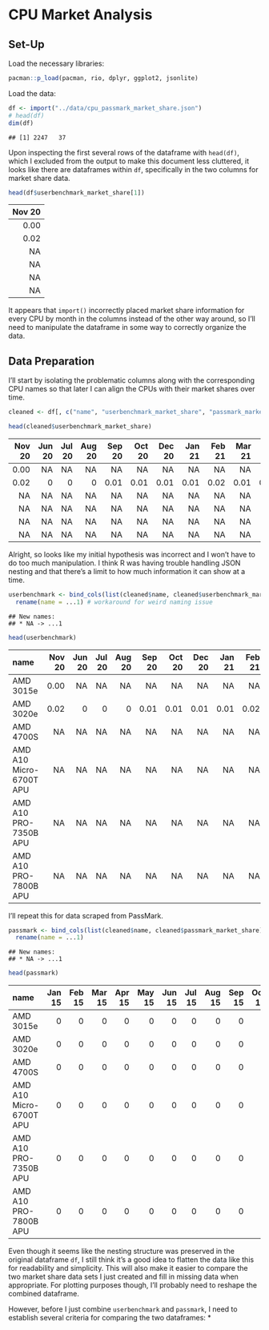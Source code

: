 CPU Market Analysis
================

## Set-Up

Load the necessary libraries:

``` r
pacman::p_load(pacman, rio, dplyr, ggplot2, jsonlite)
```

Load the data:

``` r
df <- import("../data/cpu_passmark_market_share.json")
# head(df)
dim(df)
```

    ## [1] 2247   37

Upon inspecting the first several rows of the dataframe with `head(df)`,
which I excluded from the output to make this document less cluttered,
it looks like there are dataframes within `df`, specifically in the two
columns for market share data.

``` r
head(df$userbenchmark_market_share[1])
```

<div class="kable-table">

| Nov 20 |
|-------:|
|   0.00 |
|   0.02 |
|     NA |
|     NA |
|     NA |
|     NA |

</div>

It appears that `import()` incorrectly placed market share information
for every CPU by month in the columns instead of the other way around,
so I’ll need to manipulate the dataframe in some way to correctly
organize the data.

## Data Preparation

I’ll start by isolating the problematic columns along with the
corresponding CPU names so that later I can align the CPUs with their
market shares over time.

``` r
cleaned <- df[, c("name", "userbenchmark_market_share", "passmark_market_share")]
```

``` r
head(cleaned$userbenchmark_market_share)
```

<div class="kable-table">

| Nov 20 | Jun 20 | Jul 20 | Aug 20 | Sep 20 | Oct 20 | Dec 20 | Jan 21 | Feb 21 | Mar 21 | Apr 21 | May 21 | Jun 21 | Jul 21 | Dec 15 | Jan 16 | Feb 16 | Mar 16 | Apr 16 | May 16 | Jun 16 | Jul 16 | Aug 16 | Sep 16 | Oct 16 | Nov 16 | Dec 16 | Jan 17 | Feb 17 | Mar 17 | Apr 17 | May 17 | Jun 17 | Jul 17 | Aug 17 | Sep 17 | Oct 17 | Nov 17 | Dec 17 | Jan 18 | Feb 18 | Mar 18 | Apr 18 | May 18 | Jun 18 | Jul 18 | Jan 20 | Feb 20 | Mar 20 | Apr 20 | May 20 | Aug 18 | Sep 18 | Oct 18 | Nov 18 | Dec 18 | Jan 19 | Feb 19 | Mar 19 | Apr 19 | May 19 | Jun 19 | Jul 19 | Aug 19 | Sep 19 | Oct 19 | Nov 19 | Dec 19 | Mar 15 | Aug 15 | Sep 15 | Nov 15 |
|-------:|-------:|-------:|-------:|-------:|-------:|-------:|-------:|-------:|-------:|-------:|-------:|-------:|-------:|-------:|-------:|-------:|-------:|-------:|-------:|-------:|-------:|-------:|-------:|-------:|-------:|-------:|-------:|-------:|-------:|-------:|-------:|-------:|-------:|-------:|-------:|-------:|-------:|-------:|-------:|-------:|-------:|-------:|-------:|-------:|-------:|-------:|-------:|-------:|-------:|-------:|-------:|-------:|-------:|-------:|-------:|-------:|-------:|-------:|-------:|-------:|-------:|-------:|-------:|-------:|-------:|-------:|-------:|-------:|-------:|-------:|-------:|
|   0.00 |     NA |     NA |     NA |     NA |     NA |     NA |     NA |     NA |     NA |     NA |     NA |     NA |     NA |     NA |     NA |     NA |     NA |     NA |     NA |     NA |     NA |     NA |     NA |     NA |     NA |     NA |     NA |     NA |     NA |     NA |     NA |     NA |     NA |     NA |     NA |     NA |     NA |     NA |     NA |     NA |     NA |     NA |     NA |     NA |     NA |     NA |     NA |     NA |     NA |     NA |     NA |     NA |     NA |     NA |     NA |     NA |     NA |     NA |     NA |     NA |     NA |     NA |     NA |     NA |     NA |     NA |     NA |     NA |     NA |     NA |     NA |
|   0.02 |      0 |      0 |      0 |   0.01 |   0.01 |   0.01 |   0.01 |   0.02 |   0.01 |   0.02 |   0.02 |   0.02 |   0.01 |     NA |     NA |     NA |     NA |     NA |     NA |     NA |     NA |     NA |     NA |     NA |     NA |     NA |     NA |     NA |     NA |     NA |     NA |     NA |     NA |     NA |     NA |     NA |     NA |     NA |     NA |     NA |     NA |     NA |     NA |     NA |     NA |     NA |     NA |     NA |     NA |     NA |     NA |     NA |     NA |     NA |     NA |     NA |     NA |     NA |     NA |     NA |     NA |     NA |     NA |     NA |     NA |     NA |     NA |     NA |     NA |     NA |     NA |
|     NA |     NA |     NA |     NA |     NA |     NA |     NA |     NA |     NA |     NA |     NA |     NA |     NA |   0.00 |     NA |     NA |     NA |     NA |     NA |     NA |     NA |     NA |     NA |     NA |     NA |     NA |     NA |     NA |     NA |     NA |     NA |     NA |     NA |     NA |     NA |     NA |     NA |     NA |     NA |     NA |     NA |     NA |     NA |     NA |     NA |     NA |     NA |     NA |     NA |     NA |     NA |     NA |     NA |     NA |     NA |     NA |     NA |     NA |     NA |     NA |     NA |     NA |     NA |     NA |     NA |     NA |     NA |     NA |     NA |     NA |     NA |     NA |
|     NA |     NA |     NA |     NA |     NA |     NA |     NA |     NA |     NA |     NA |     NA |   0.00 |     NA |     NA |     NA |     NA |     NA |     NA |     NA |     NA |     NA |     NA |     NA |     NA |     NA |     NA |     NA |     NA |     NA |     NA |     NA |     NA |     NA |     NA |     NA |     NA |     NA |     NA |     NA |     NA |     NA |     NA |     NA |     NA |     NA |     NA |     NA |     NA |     NA |     NA |     NA |     NA |     NA |     NA |     NA |     NA |     NA |     NA |     NA |     NA |     NA |     NA |     NA |     NA |     NA |     NA |     NA |     NA |     NA |     NA |     NA |     NA |
|     NA |     NA |     NA |     NA |     NA |     NA |     NA |     NA |     NA |     NA |     NA |     NA |     NA |     NA |     NA |     NA |     NA |     NA |     NA |     NA |     NA |     NA |     NA |     NA |     NA |     NA |     NA |     NA |     NA |     NA |     NA |     NA |     NA |     NA |     NA |     NA |     NA |     NA |     NA |     NA |     NA |     NA |     NA |     NA |     NA |     NA |     NA |     NA |     NA |     NA |     NA |     NA |     NA |     NA |     NA |     NA |     NA |     NA |     NA |     NA |     NA |     NA |     NA |     NA |     NA |     NA |     NA |     NA |     NA |     NA |     NA |     NA |
|     NA |     NA |     NA |     NA |     NA |     NA |     NA |     NA |     NA |     NA |     NA |     NA |     NA |     NA |     NA |     NA |     NA |     NA |     NA |     NA |     NA |     NA |     NA |     NA |     NA |     NA |     NA |     NA |     NA |     NA |     NA |     NA |     NA |     NA |     NA |     NA |     NA |     NA |     NA |     NA |     NA |     NA |     NA |     NA |     NA |     NA |     NA |     NA |     NA |     NA |     NA |     NA |     NA |     NA |     NA |     NA |     NA |     NA |     NA |     NA |     NA |     NA |     NA |     NA |     NA |     NA |     NA |     NA |     NA |     NA |     NA |     NA |

</div>

Alright, so looks like my initial hypothesis was incorrect and I won’t
have to do too much manipulation. I think R was having trouble handling
JSON nesting and that there’s a limit to how much information it can
show at a time.

``` r
userbenchmark <- bind_cols(list(cleaned$name, cleaned$userbenchmark_market_share)) %>%
  rename(name = ...1) # workaround for weird naming issue
```

    ## New names:
    ## * NA -> ...1

``` r
head(userbenchmark)
```

<div class="kable-table">

| name                    | Nov 20 | Jun 20 | Jul 20 | Aug 20 | Sep 20 | Oct 20 | Dec 20 | Jan 21 | Feb 21 | Mar 21 | Apr 21 | May 21 | Jun 21 | Jul 21 | Dec 15 | Jan 16 | Feb 16 | Mar 16 | Apr 16 | May 16 | Jun 16 | Jul 16 | Aug 16 | Sep 16 | Oct 16 | Nov 16 | Dec 16 | Jan 17 | Feb 17 | Mar 17 | Apr 17 | May 17 | Jun 17 | Jul 17 | Aug 17 | Sep 17 | Oct 17 | Nov 17 | Dec 17 | Jan 18 | Feb 18 | Mar 18 | Apr 18 | May 18 | Jun 18 | Jul 18 | Jan 20 | Feb 20 | Mar 20 | Apr 20 | May 20 | Aug 18 | Sep 18 | Oct 18 | Nov 18 | Dec 18 | Jan 19 | Feb 19 | Mar 19 | Apr 19 | May 19 | Jun 19 | Jul 19 | Aug 19 | Sep 19 | Oct 19 | Nov 19 | Dec 19 | Mar 15 | Aug 15 | Sep 15 | Nov 15 |
|:------------------------|-------:|-------:|-------:|-------:|-------:|-------:|-------:|-------:|-------:|-------:|-------:|-------:|-------:|-------:|-------:|-------:|-------:|-------:|-------:|-------:|-------:|-------:|-------:|-------:|-------:|-------:|-------:|-------:|-------:|-------:|-------:|-------:|-------:|-------:|-------:|-------:|-------:|-------:|-------:|-------:|-------:|-------:|-------:|-------:|-------:|-------:|-------:|-------:|-------:|-------:|-------:|-------:|-------:|-------:|-------:|-------:|-------:|-------:|-------:|-------:|-------:|-------:|-------:|-------:|-------:|-------:|-------:|-------:|-------:|-------:|-------:|-------:|
| AMD 3015e               |   0.00 |     NA |     NA |     NA |     NA |     NA |     NA |     NA |     NA |     NA |     NA |     NA |     NA |     NA |     NA |     NA |     NA |     NA |     NA |     NA |     NA |     NA |     NA |     NA |     NA |     NA |     NA |     NA |     NA |     NA |     NA |     NA |     NA |     NA |     NA |     NA |     NA |     NA |     NA |     NA |     NA |     NA |     NA |     NA |     NA |     NA |     NA |     NA |     NA |     NA |     NA |     NA |     NA |     NA |     NA |     NA |     NA |     NA |     NA |     NA |     NA |     NA |     NA |     NA |     NA |     NA |     NA |     NA |     NA |     NA |     NA |     NA |
| AMD 3020e               |   0.02 |      0 |      0 |      0 |   0.01 |   0.01 |   0.01 |   0.01 |   0.02 |   0.01 |   0.02 |   0.02 |   0.02 |   0.01 |     NA |     NA |     NA |     NA |     NA |     NA |     NA |     NA |     NA |     NA |     NA |     NA |     NA |     NA |     NA |     NA |     NA |     NA |     NA |     NA |     NA |     NA |     NA |     NA |     NA |     NA |     NA |     NA |     NA |     NA |     NA |     NA |     NA |     NA |     NA |     NA |     NA |     NA |     NA |     NA |     NA |     NA |     NA |     NA |     NA |     NA |     NA |     NA |     NA |     NA |     NA |     NA |     NA |     NA |     NA |     NA |     NA |     NA |
| AMD 4700S               |     NA |     NA |     NA |     NA |     NA |     NA |     NA |     NA |     NA |     NA |     NA |     NA |     NA |   0.00 |     NA |     NA |     NA |     NA |     NA |     NA |     NA |     NA |     NA |     NA |     NA |     NA |     NA |     NA |     NA |     NA |     NA |     NA |     NA |     NA |     NA |     NA |     NA |     NA |     NA |     NA |     NA |     NA |     NA |     NA |     NA |     NA |     NA |     NA |     NA |     NA |     NA |     NA |     NA |     NA |     NA |     NA |     NA |     NA |     NA |     NA |     NA |     NA |     NA |     NA |     NA |     NA |     NA |     NA |     NA |     NA |     NA |     NA |
| AMD A10 Micro-6700T APU |     NA |     NA |     NA |     NA |     NA |     NA |     NA |     NA |     NA |     NA |     NA |   0.00 |     NA |     NA |     NA |     NA |     NA |     NA |     NA |     NA |     NA |     NA |     NA |     NA |     NA |     NA |     NA |     NA |     NA |     NA |     NA |     NA |     NA |     NA |     NA |     NA |     NA |     NA |     NA |     NA |     NA |     NA |     NA |     NA |     NA |     NA |     NA |     NA |     NA |     NA |     NA |     NA |     NA |     NA |     NA |     NA |     NA |     NA |     NA |     NA |     NA |     NA |     NA |     NA |     NA |     NA |     NA |     NA |     NA |     NA |     NA |     NA |
| AMD A10 PRO-7350B APU   |     NA |     NA |     NA |     NA |     NA |     NA |     NA |     NA |     NA |     NA |     NA |     NA |     NA |     NA |     NA |     NA |     NA |     NA |     NA |     NA |     NA |     NA |     NA |     NA |     NA |     NA |     NA |     NA |     NA |     NA |     NA |     NA |     NA |     NA |     NA |     NA |     NA |     NA |     NA |     NA |     NA |     NA |     NA |     NA |     NA |     NA |     NA |     NA |     NA |     NA |     NA |     NA |     NA |     NA |     NA |     NA |     NA |     NA |     NA |     NA |     NA |     NA |     NA |     NA |     NA |     NA |     NA |     NA |     NA |     NA |     NA |     NA |
| AMD A10 PRO-7800B APU   |     NA |     NA |     NA |     NA |     NA |     NA |     NA |     NA |     NA |     NA |     NA |     NA |     NA |     NA |     NA |     NA |     NA |     NA |     NA |     NA |     NA |     NA |     NA |     NA |     NA |     NA |     NA |     NA |     NA |     NA |     NA |     NA |     NA |     NA |     NA |     NA |     NA |     NA |     NA |     NA |     NA |     NA |     NA |     NA |     NA |     NA |     NA |     NA |     NA |     NA |     NA |     NA |     NA |     NA |     NA |     NA |     NA |     NA |     NA |     NA |     NA |     NA |     NA |     NA |     NA |     NA |     NA |     NA |     NA |     NA |     NA |     NA |

</div>

I’ll repeat this for data scraped from PassMark.

``` r
passmark <- bind_cols(list(cleaned$name, cleaned$passmark_market_share)) %>%
  rename(name = ...1)
```

    ## New names:
    ## * NA -> ...1

``` r
head(passmark)
```

<div class="kable-table">

| name                    | Jan 15 | Feb 15 | Mar 15 | Apr 15 | May 15 | Jun 15 | Jul 15 | Aug 15 | Sep 15 | Oct 15 | Nov 15 | Dec 15 | Jan 16 | Feb 16 | Mar 16 | Apr 16 | May 16 | Jun 16 | Jul 16 | Aug 16 | Sep 16 | Oct 16 | Nov 16 | Dec 16 | Jan 17 | Feb 17 | Mar 17 | Apr 17 | May 17 | Jun 17 | Jul 17 | Aug 17 | Sep 17 | Oct 17 | Nov 17 | Dec 17 | Jan 18 | Feb 18 | Mar 18 | Apr 18 | May 18 | Jun 18 | Jul 18 | Aug 18 | Sep 18 | Oct 18 | Nov 18 | Dec 18 | Jan 19 | Feb 19 | Mar 19 | Apr 19 | May 19 | Jun 19 | Jul 19 | Aug 19 | Sep 19 | Oct 19 | Nov 19 | Dec 19 | Jan 20 | Feb 20 | Mar 20 | Apr 20 | May 20 | Jun 20 | Jul 20 | Aug 20 | Sep 20 | Oct 20 | Nov 20 | Dec 20 | Jan 21 | Feb 21 | Mar 21 | Apr 21 | May 21 | Jun 21 | Jul 21 |
|:------------------------|-------:|-------:|-------:|-------:|-------:|-------:|-------:|-------:|-------:|-------:|-------:|-------:|-------:|-------:|-------:|-------:|-------:|-------:|-------:|-------:|-------:|-------:|-------:|-------:|-------:|-------:|-------:|-------:|-------:|-------:|-------:|-------:|:-------|-------:|-------:|-------:|-------:|-------:|-------:|:-------|-------:|-------:|-------:|-------:|-------:|-------:|-------:|-------:|:-------|-------:|-------:|-------:|-------:|-------:|:-------|-------:|:-------|-------:|:-------|-------:|-------:|-------:|-------:|-------:|-------:|-------:|-------:|-------:|-------:|-------:|-------:|-------:|-------:|-------:|-------:|-------:|-------:|-------:|-------:|
| AMD 3015e               |      0 |      0 |      0 |      0 |      0 |      0 |      0 |      0 |      0 |      0 |      0 |      0 |      0 |      0 |      0 |      0 |      0 |      0 |      0 |      0 |      0 |      0 |      0 |      0 |      0 |      0 |      0 |      0 |      0 |      0 |      0 |      0 | NA     |      0 |      0 |      0 |      0 |      0 |      0 | NA     |      0 |      0 |      0 |      0 |      0 |      0 |      0 |      0 | NA     |      0 |      0 |      0 |      0 |      0 | NA     |      0 | NA     |      0 | NA     |      0 |      0 |      0 |      0 |      0 |      0 |      0 |      0 |      0 |      0 |      0 |      0 |      0 |      0 |      0 |      0 |      0 |      0 |      0 |      0 |
| AMD 3020e               |      0 |      0 |      0 |      0 |      0 |      0 |      0 |      0 |      0 |      0 |      0 |      0 |      0 |      0 |      0 |      0 |      0 |      0 |      0 |      0 |      0 |      0 |      0 |      0 |      0 |      0 |      0 |      0 |      0 |      0 |      0 |      0 | NA     |      0 |      0 |      0 |      0 |      0 |      0 | NA     |      0 |      0 |      0 |      0 |      0 |      0 |      0 |      0 | NA     |      0 |      0 |      0 |      0 |      0 | NA     |      0 | NA     |      0 | NA     |      0 |      0 |      0 |      0 |      0 |      0 |      0 |      0 |      0 |      0 |      0 |      0 |      0 |      0 |      0 |      0 |      0 |      0 |      0 |      0 |
| AMD 4700S               |      0 |      0 |      0 |      0 |      0 |      0 |      0 |      0 |      0 |      0 |      0 |      0 |      0 |      0 |      0 |      0 |      0 |      0 |      0 |      0 |      0 |      0 |      0 |      0 |      0 |      0 |      0 |      0 |      0 |      0 |      0 |      0 | NA     |      0 |      0 |      0 |      0 |      0 |      0 | NA     |      0 |      0 |      0 |      0 |      0 |      0 |      0 |      0 | NA     |      0 |      0 |      0 |      0 |      0 | NA     |      0 | NA     |      0 | NA     |      0 |      0 |      0 |      0 |      0 |      0 |      0 |      0 |      0 |      0 |      0 |      0 |      0 |      0 |      0 |      0 |      0 |      0 |      0 |      0 |
| AMD A10 Micro-6700T APU |      0 |      0 |      0 |      0 |      0 |      0 |      0 |      0 |      0 |      0 |      0 |      0 |      0 |      0 |      0 |      0 |      0 |      0 |      0 |      0 |      0 |      0 |      0 |      0 |      0 |      0 |      0 |      0 |      0 |      0 |      0 |      0 | NA     |      0 |      0 |      0 |      0 |      0 |      0 | NA     |      0 |      0 |      0 |      0 |      0 |      0 |      0 |      0 | NA     |      0 |      0 |      0 |      0 |      0 | NA     |      0 | NA     |      0 | NA     |      0 |      0 |      0 |      0 |      0 |      0 |      0 |      0 |      0 |      0 |      0 |      0 |      0 |      0 |      0 |      0 |      0 |      0 |      0 |      0 |
| AMD A10 PRO-7350B APU   |      0 |      0 |      0 |      0 |      0 |      0 |      0 |      0 |      0 |      0 |      0 |      0 |      0 |      0 |      0 |      0 |      0 |      0 |      0 |      0 |      0 |      0 |      0 |      0 |      0 |      0 |      0 |      0 |      0 |      0 |      0 |      0 | NA     |      0 |      0 |      0 |      0 |      0 |      0 | NA     |      0 |      0 |      0 |      0 |      0 |      0 |      0 |      0 | NA     |      0 |      0 |      0 |      0 |      0 | NA     |      0 | NA     |      0 | NA     |      0 |      0 |      0 |      0 |      0 |      0 |      0 |      0 |      0 |      0 |      0 |      0 |      0 |      0 |      0 |      0 |      0 |      0 |      0 |      0 |
| AMD A10 PRO-7800B APU   |      0 |      0 |      0 |      0 |      0 |      0 |      0 |      0 |      0 |      0 |      0 |      0 |      0 |      0 |      0 |      0 |      0 |      0 |      0 |      0 |      0 |      0 |      0 |      0 |      0 |      0 |      0 |      0 |      0 |      0 |      0 |      0 | NA     |      0 |      0 |      0 |      0 |      0 |      0 | NA     |      0 |      0 |      0 |      0 |      0 |      0 |      0 |      0 | NA     |      0 |      0 |      0 |      0 |      0 | NA     |      0 | NA     |      0 | NA     |      0 |      0 |      0 |      0 |      0 |      0 |      0 |      0 |      0 |      0 |      0 |      0 |      0 |      0 |      0 |      0 |      0 |      0 |      0 |      0 |

</div>

Even though it seems like the nesting structure was preserved in the
original dataframe `df`, I still think it’s a good idea to flatten the
data like this for readability and simplicity. This will also make it
easier to compare the two market share data sets I just created and fill
in missing data when appropriate. For plotting purposes though, I’ll
probably need to reshape the combined dataframe.

However, before I just combine `userbenchmark` and `passmark`, I need to
establish several criteria for comparing the two dataframes: \*
